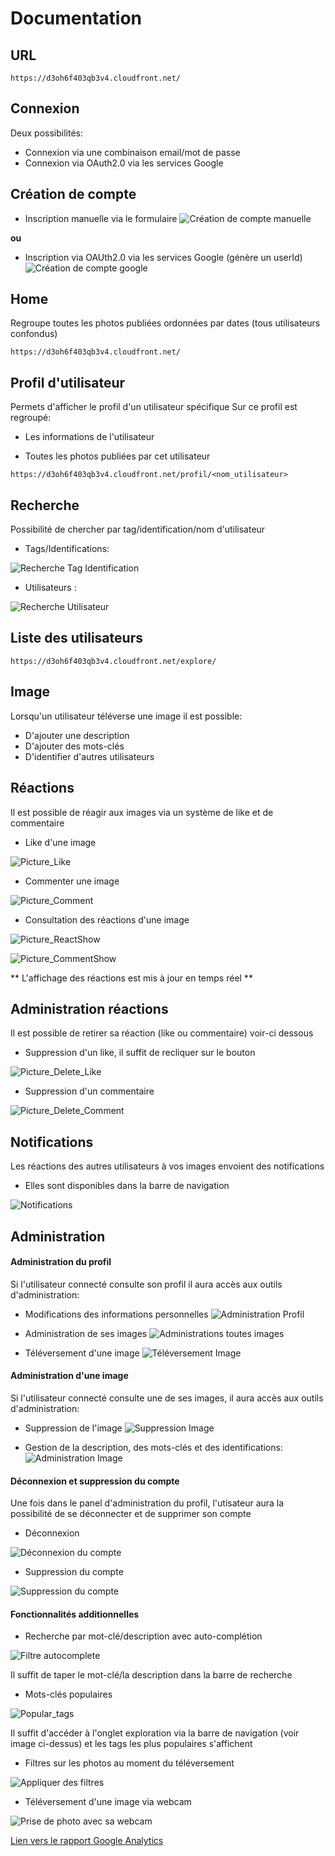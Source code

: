 # Documentation

## URL

``https://d3oh6f403qb3v4.cloudfront.net/``

## Connexion
Deux possibilités:

* Connexion via une combinaison email/mot de passe
* Connexion via OAuth2.0 via les services Google

## Création de compte

* Inscription manuelle via le formulaire
![Création de compte manuelle](./img/creation_compte_manuelle.png "Création de compte manuelle")


**ou**

* Inscription via OAUth2.0 via les services Google (génère un userId) 
![Création de compte google](./img/creation_compte_google.png "Création de compte Google")

## Home
Regroupe toutes les photos publiées ordonnées par dates (tous utilisateurs confondus) 

``https://d3oh6f403qb3v4.cloudfront.net/``


## Profil d'utilisateur
Permets d'afficher le profil d'un utilisateur spécifique
Sur ce profil est regroupé:
 
* Les informations de l'utilisateur

* Toutes les photos publiées par cet utilisateur  
 
``https://d3oh6f403qb3v4.cloudfront.net/profil/<nom_utilisateur>``

## Recherche
Possibilité de chercher par tag/identification/nom d'utilisateur

* Tags/Identifications:

![Recherche Tag Identification](./img/recherche_tag_identifications.png "Administration profil")


* Utilisateurs :

![Recherche Utilisateur](./img/recherche_utilisateur.png "Administration profil")


## Liste des utilisateurs

``https://d3oh6f403qb3v4.cloudfront.net/explore/``

## Image
Lorsqu'un utilisateur téléverse une image il est possible:
* D'ajouter une description
* D'ajouter des mots-clés
* D'identifier d'autres utilisateurs

## Réactions
Il est possible de réagir aux images via un système de like et de commentaire

* Like d'une image

![Picture_Like](./img/picture_like.png "Like une image")

* Commenter une image

![Picture_Comment](./img/picture_comment.png "Commenter une image")

* Consultation des réactions d'une image

![Picture_ReactShow](./img/picture_show_react.png "Afficher les réactions")

![Picture_CommentShow](./img/picture_comment_show.png "Afficher les commentaires")

** L'affichage des réactions est mis à jour en temps réel **

## Administration réactions
Il est possible de retirer sa réaction (like ou commentaire) voir-ci dessous

* Suppression d'un like, il suffit de recliquer sur le bouton

![Picture_Delete_Like](./img/picture_delete_like.png "Delike une image")

* Suppression d'un commentaire

![Picture_Delete_Comment](./img/picture_delete_comment.png "Supprimer commentaire")

## Notifications
Les réactions des autres utilisateurs à vos images envoient des notifications

* Elles sont disponibles dans la barre de navigation

![Notifications](./img/notifications.png "Notifications")

## Administration

#### Administration du profil

Si l'utilisateur connecté consulte son profil il aura accès aux outils d'administration:
* Modifications des informations personnelles
![Administration Profil](./img/administration_profil.png "Administration profil")

* Administration de ses images
![Administrations toutes images](./img/administration_toutes_images.png "Administrations toutes images")

* Téléversement d'une image
![Téléversement Image](./img/televersement_image.png "Téléversement Image")



#### Administration d'une image
Si l'utilisateur connecté consulte une de ses images, il aura accès aux outils d'administration:

* Suppression de l'image
![Suppression Image](./img/suppression_image.png "Suppression Image")

* Gestion de la description, des mots-clés et des identifications:
![Administration Image](./img/administration_image.png "Administration Image")

#### Déconnexion et suppression du compte
Une fois dans le panel d'administration du profil, l'utisateur aura la possibilité de se déconnecter et de supprimer son compte

* Déconnexion

![Déconnexion du compte](./img/deconnexion_compte.png "Déconnexion compte")

* Suppression du compte

![Suppression du compte](./img/suppression_compte.png "Suppression compte")

#### Fonctionnalités additionnelles

* Recherche par mot-clé/description avec auto-complétion
 
![Filtre autocomplete](./img/filter_tag.png "Autocomplete search")

Il suffit de taper le mot-clé/la description dans la barre de recherche


* Mots-clés populaires

![Popular_tags](./img/popular_tags.png "Tag populaires")

Il suffit d'accéder à l'onglet exploration via la barre de navigation (voir image ci-dessus) et les tags les plus populaires s'affichent

* Filtres sur les photos au moment du téléversement

![Appliquer des filtres](./img/upload_filter.png "Filtre photo")

* Téléversement d'une image via webcam

![Prise de photo avec sa webcam](./img/upload_webcam.png "Photo avec webcam")


[Lien vers le rapport Google Analytics](./Analytics.pdf)


